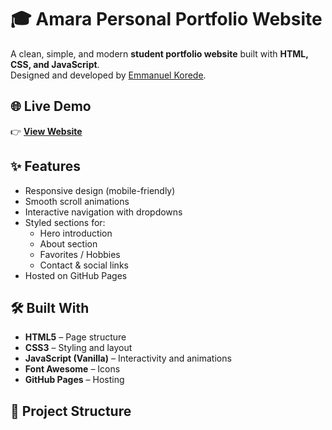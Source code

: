 # 🎓 Amara Personal Portfolio Website

A clean, simple, and modern **student portfolio website** built with **HTML, CSS, and JavaScript**.  
Designed and developed by [Emmanuel Korede](https://github.com/Emmanuelkorede).


## 🌐 Live Demo
👉 **[View Website](https://emmanuelkorede.github.io/amara-website/)**


## ✨ Features
- Responsive design (mobile-friendly)
- Smooth scroll animations
- Interactive navigation with dropdowns
- Styled sections for:
  - Hero introduction
  - About section
  - Favorites / Hobbies
  - Contact & social links
- Hosted on GitHub Pages


## 🛠️ Built With
- **HTML5** – Page structure  
- **CSS3** – Styling and layout  
- **JavaScript (Vanilla)** – Interactivity and animations  
- **Font Awesome** – Icons  
- **GitHub Pages** – Hosting  

## 📁 Project Structure
